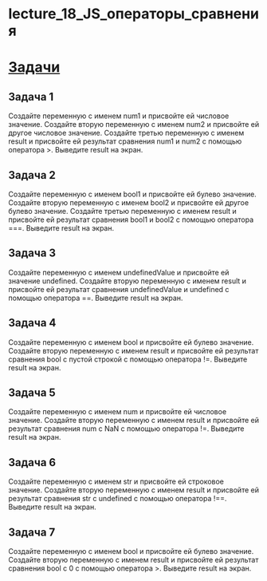 # lecture_18_JS_операторы_сравнения  

#  [Задачи ](https://github.com/schoolteacherMP/lecture_18_JS/blob/main/tasks.md)  

## Задача 1  
Создайте переменную с именем num1 и присвойте ей числовое значение. Создайте вторую переменную с именем num2 и присвойте ей другое числовое значение. Создайте третью переменную с именем result и присвойте ей результат сравнения num1 и num2 с помощью оператора >. Выведите result на экран.  

## Задача 2  
Создайте переменную с именем bool1 и присвойте ей булево значение. Создайте вторую переменную с именем bool2 и присвойте ей другое булево значение. Создайте третью переменную с именем result и присвойте ей результат сравнения bool1 и bool2 с помощью оператора ===. Выведите result на экран.  

## Задача 3  
Создайте переменную с именем undefinedValue и присвойте ей значение undefined. Создайте вторую переменную с именем result и присвойте ей результат сравнения undefinedValue и undefined с помощью оператора ==. Выведите result на экран.  

## Задача 4  
Создайте переменную с именем bool и присвойте ей булево значение. Создайте вторую переменную с именем result и присвойте ей результат сравнения bool с пустой строкой с помощью оператора !=. Выведите result на экран.  

## Задача 5  
Создайте переменную с именем num и присвойте ей числовое значение. Создайте вторую переменную с именем result и присвойте ей результат сравнения num с NaN с помощью оператора !=. Выведите result на экран.  

## Задача 6  
Создайте переменную с именем str и присвойте ей строковое значение. Создайте вторую переменную с именем result и присвойте ей результат сравнения str с undefined с помощью оператора !==. Выведите result на экран.  

## Задача 7  
Создайте переменную с именем bool и присвойте ей булево значение. Создайте вторую переменную с именем result и присвойте ей результат сравнения bool с 0 с помощью оператора >. Выведите result на экран.  
